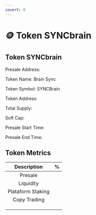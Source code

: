 ```yaml
---
coverY: 0
---
```


# 🪙 Token SYNCbrain

## Token SYNCbrain

Presale Address:

Token Name: Brain Sync

Token Symbol: SYNCBrain

Token Address:

Total Supply:

Soft Cap:

Presale Start Time:

Presale End Time:

## Token Metrics

|    Description    |  %  |
| :---------------: | :-: |
|      Presale      |     |
|     Liquidity     |     |
| Plataform Staking |     |
|    Copy Trading   |     |
|                   |     |
|                   |     |
|                   |     |
